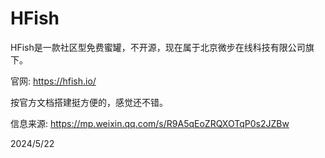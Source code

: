 # HFish

HFish是一款社区型免费蜜罐，不开源，现在属于北京微步在线科技有限公司旗下。  

官网: https://hfish.io/  

按官方文档搭建挺方便的，感觉还不错。  


信息来源: https://mp.weixin.qq.com/s/R9A5qEoZRQXOTqP0s2JZBw  


2024/5/22  
